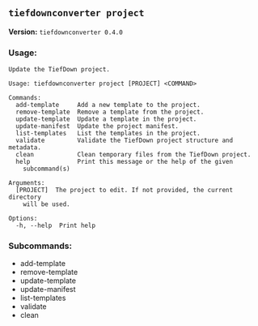 ## `tiefdownconverter project`

**Version:** `tiefdownconverter 0.4.0`

### Usage:
```
Update the TiefDown project.

Usage: tiefdownconverter project [PROJECT] <COMMAND>

Commands:
  add-template     Add a new template to the project.
  remove-template  Remove a template from the project.
  update-template  Update a template in the project.
  update-manifest  Update the project manifest.
  list-templates   List the templates in the project.
  validate         Validate the TiefDown project structure and metadata.
  clean            Clean temporary files from the TiefDown project.
  help             Print this message or the help of the given
    subcommand(s)

Arguments:
  [PROJECT]  The project to edit. If not provided, the current directory
    will be used.

Options:
  -h, --help  Print help
```

### Subcommands:
- add-template
- remove-template
- update-template
- update-manifest
- list-templates
- validate
- clean


